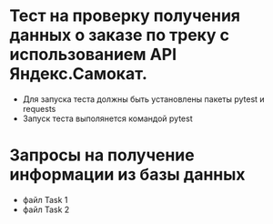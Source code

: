﻿# Тест на проверку получения данных о заказе по треку с использованием API Яндекс.Самокат.
- Для запуска теста должны быть установлены пакеты pytest и requests
- Запуск теста выполянется командой pytest
# Запросы на получение информации из базы данных
- файл Task 1
- файл Task 2